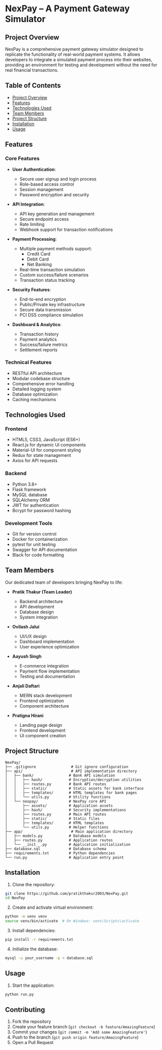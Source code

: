 # NexPay – A Payment Gateway Simulator

## Project Overview

NexPay is a comprehensive payment gateway simulator designed to replicate the functionality of real-world payment systems. It allows developers to integrate a simulated payment process into their websites, providing an environment for testing and development without the need for real financial transactions.

## Table of Contents

- [Project Overview](#project-overview)
- [Features](#features)
- [Technologies Used](#technologies-used)
- [Team Members](#team-members)
- [Project Structure](#project-structure)
- [Installation](#installation)
- [Usage](#usage)

## Features

### Core Features
- **User Authentication**: 
  - Secure user signup and login process
  - Role-based access control
  - Session management
  - Password encryption and security

- **API Integration**:
  - API key generation and management
  - Secure endpoint access
  - Rate limiting
  - Webhook support for transaction notifications

- **Payment Processing**:
  - Multiple payment methods support:
    - Credit Card
    - Debit Card
    - Net Banking
  - Real-time transaction simulation
  - Custom success/failure scenarios
  - Transaction status tracking

- **Security Features**:
  - End-to-end encryption
  - Public/Private key infrastructure
  - Secure data transmission
  - PCI DSS compliance simulation

- **Dashboard & Analytics**:
  - Transaction history
  - Payment analytics
  - Success/failure metrics
  - Settlement reports

### Technical Features
- RESTful API architecture
- Modular codebase structure
- Comprehensive error handling
- Detailed logging system
- Database optimization
- Caching mechanisms

## Technologies Used

### Frontend
- HTML5, CSS3, JavaScript (ES6+)
- React.js for dynamic UI components
- Material-UI for component styling
- Redux for state management
- Axios for API requests

### Backend
- Python 3.8+
- Flask framework
- MySQL database
- SQLAlchemy ORM
- JWT for authentication
- Bcrypt for password hashing

### Development Tools
- Git for version control
- Docker for containerization
- pytest for unit testing
- Swagger for API documentation
- Black for code formatting

## Team Members

Our dedicated team of developers bringing NexPay to life:

- **Pratik Thakur (Team Leader)**
  - Backend architecture
  - API development
  - Database design
  - System integration

- **Ovilash Jalui**
  - UI/UX design
  - Dashboard implementation
  - User experience optimization

- **Aayush Singh**
  - E-commerce integration
  - Payment flow implementation
  - Testing and documentation

- **Anjali Daftari**
  - MERN stack development
  - Frontend optimization
  - Component architecture

- **Pratigna Hirani**
  - Landing page design
  - Frontend development
  - UI component creation

## Project Structure

```
NexPay/
├── .gitignore                # Git ignore configuration
├── api/                      # API implementation directory
│   ├── bank/                # Bank API simulation
│   │   ├── hash/            # Encryption/decryption utilities
│   │   ├── routes.py        # Bank API routes
│   │   ├── static/          # Static assets for bank interface
│   │   ├── templates/       # HTML templates for bank pages
│   │   └── utils.py         # Utility functions
│   └── nexpay/              # NexPay core API
│       ├── assets/          # Application assets
│       ├── hash/            # Security implementations
│       ├── routes.py        # Main API routes
│       ├── static/          # Static files
│       ├── templates/       # HTML templates
│       └── utils.py         # Helper functions
├── app/                      # Main application directory
│   ├── models.py            # Database models
│   ├── routes.py            # Application routes
│   └── __init__.py          # Application initialization
├── database.sql             # Database schema
├── requirements.txt         # Python dependencies
└── run.py                   # Application entry point
```

## Installation

1. Clone the repository:
```bash
git clone https://github.com/pratikthakur2003/NexPay.git
cd NexPay
```

2. Create and activate virtual environment:
```bash
python -m venv venv
source venv/bin/activate  # On Windows: venv\Scripts\activate
```

3. Install dependencies:
```bash
pip install -r requirements.txt
```

4. Initialize the database:
```bash
mysql -u your_username -p < database.sql
```

## Usage

1. Start the application:
```bash
python run.py
```


## Contributing

1. Fork the repository
2. Create your feature branch (`git checkout -b feature/AmazingFeature`)
3. Commit your changes (`git commit -m 'Add some AmazingFeature'`)
4. Push to the branch (`git push origin feature/AmazingFeature`)
5. Open a Pull Request
